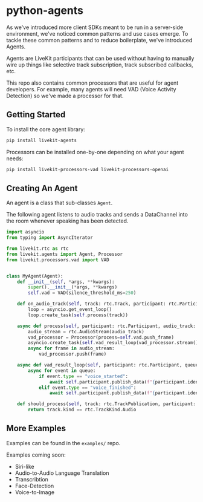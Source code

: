 # python-agents

As we've introduced more client SDKs meant to be run in a server-side environment, we've noticed common patterns and use cases emerge. To tackle these common patterns and to reduce boilerplate, we've introduced Agents. 

Agents are LiveKit participants that can be used without having to manually wire up things like selective track subscription, track subscribed callbacks, etc.

This repo also contains common processors that are useful for agent developers. For example, many agents will need VAD (Voice Activity Detection) so we've made a processor for that.

## Getting Started

To install the core agent library:

```bash
pip install livekit-agents
```

Processors can be installed one-by-one depending on what your agent needs:

```bash
pip install livekit-processors-vad livekit-processors-openai
```

## Creating An Agent

An agent is a class that sub-classes `Agent`.

The following agent listens to audio tracks and
sends a DataChannel into the room whenever speaking has been detected.

```python
import asyncio
from typing import AsyncIterator

from livekit.rtc as rtc
from livekit.agents import Agent, Processor
from livekit.processors.vad import VAD


class MyAgent(Agent):
    def __init__(self, *args, **kwargs):
        super().__init__(*args, **kwargs)
        self.vad = VAD(silence_threshold_ms=250)

    def on_audio_track(self, track: rtc.Track, participant: rtc.Participant):
        loop = asyncio.get_event_loop()
        loop.create_task(self.process(track))

    async def process(self, participant: rtc.Participant, audio_track: rtc.Track):
        audio_stream = rtc.AudioStream(audio_track)
        vad_processor = Processor(process=self.vad.push_frame)
        asyncio.create_task(self.vad_result_loop(vad_processor.stream()))
        async for frame in audio_stream:
            vad_processor.push(frame)

    async def vad_result_loop(self, participant: rtc.Participant, queue: AsyncIterator[VAD.Event]):
        async for event in queue:
            if event.type == "voice_started":
                await self.participant.publish_data(f"{participant.identity} started talking")
            elif event.type == "voice_finished":
                await self.participant.publish_data(f"{participant.identity} stopped talking")

    def should_process(self, track: rtc.TrackPublication, participant: rtc.Participant) -> bool:
        return track.kind == rtc.TrackKind.Audio
```

## More Examples

Examples can be found in the `examples/` repo.

Examples coming soon:
- Siri-like
- Audio-to-Audio Language Translation
- Transcribtion
- Face-Detection
- Voice-to-Image